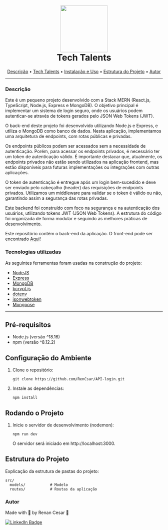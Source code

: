 <h1 align="center">
 <img align="center" width="150" height="150" src="https://i.imgur.com/gSMO1oq.png"><br>
 Tech Talents</a>
</h1>

<p align="center">
 <a href="#Descrição">Descrição</a> •
 <a href="#Tecnologias">Tech Talents</a> •
 <a href="#instalacao">Instalação e Uso</a> •
 <a href="#estrutura">Estrutura do Projeto</a> •
 <a href="#autor">Autor</a>
</p>

---

<!-- <br>

<h1 align="center">  
  <p align="center">
  <img width="800" height="400" src="public/login.gif"><br><br>
</p> -->

</h1>

<a id="Descrição"></a>
### Descrição

Este é um pequeno projeto desenvolvido com a Stack MERN (React.js, TypeScript, Node.js, Express e MongoDB). O objetivo principal é implementar um sistema de login seguro, onde os usuários podem autenticar-se através de tokens gerados pelo JSON Web Tokens (JWT).

O back-end deste projeto foi desenvolvido utilizando Node.js e Express, e utiliza o MongoDB como banco de dados. Nesta aplicação, implementamos uma arquitetura de endpoints, com rotas públicas e privadas.

Os endpoints públicos podem ser acessados sem a necessidade de autenticação. Porém, para acessar os endpoints privados, é necessário ter um token de autenticação válido. É importante destacar que, atualmente, os endpoints privados não estão sendo utilizados na aplicação frontend, mas estão disponíveis para futuras implementações ou integrações com outras aplicações.

O token de autenticação é entregue após um login bem-sucedido e deve ser enviado pelo cabeçalho (header) das requisições de endpoints privados. Utilizamos um middleware para validar se o token é válido ou não, garantindo assim a segurança das rotas privadas.

Este backend foi construído com foco na segurança e na autenticação dos usuários, utilizando tokens JWT (JSON Web Tokens). A estrutura do código foi organizada de forma modular e seguindo as melhores práticas de desenvolvimento.

Este repositório contém o back-end da aplicação. O front-end pode ser encontrado [Aqui](https://github.com/RenCsar/login)!

<a id="Tecnologias"></a>
### Tecnologias utilizadas

As seguintes ferramentas foram usadas na construção do projeto:

- [NodeJS](https://nodejs.org/en)
- [Express](https://expressjs.com/pt-br/)
- [MongoDB](https://www.mongodb.com/)
- [bcrypt.js](https://www.npmjs.com/package/bcryptjs)
- [dotenv](https://www.npmjs.com/package/dotenv)
- [jsonwebtoken](https://www.npmjs.com/package/jsonwebtoken)
- [Mongoose](https://mongoosejs.com/)

---

<a id="instalacao"></a>
## Pré-requisitos

- Node.js (versão ^18.16)
- npm (versão ^8.12.2)

## Configuração do Ambiente

1. Clone o repositório:

   ```shell
   git clone https://github.com/RenCsar/API-login.git
   ```

2. Instale as dependências:

   ```shell
   npm install
   ```

## Rodando o Projeto

1. Inicie o servidor de desenvolvimento (nodemon):

   ```shell
   npm run dev
   ```

   O servidor será iniciado em http://localhost:3000.

<a id="estrutura"></a>
## Estrutura do Projeto

Explicação da estrutura de pastas do projeto:

```
src/
  models/           # Modelo
  routes/           # Routas da aplicação
```

### Autor

Made with 💜 by Renan Cesar 👋

[![LinkedIn Badge](https://img.shields.io/badge/-Renan_Cesar-blue?style=flat-square&logo=Linkedin&logoColor=white&link=https://www.linkedin.com/in/renan-cesar/)](https://www.linkedin.com/in/renan-cesar/)

